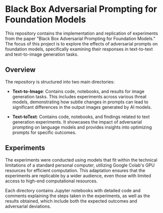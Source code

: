 # Black Box Adversarial Prompting for Foundation Models

This repository contains the implementation and replication of experiments from the paper "Black Box Adversarial Prompting for Foundation Models." The focus of this project is to explore the effects of adversarial prompts on foundation models, specifically examining their responses in text-to-text and text-to-image generation tasks.

## Overview

The repository is structured into two main directories:

- **Text-to-Image**: Contains code, notebooks, and results for image generation tasks. This includes experiments across various threat models, demonstrating how subtle changes in prompts can lead to significant differences in the output images generated by AI models.

- **Text-toText**: Contains code, notebooks, and findings related to text generation experiments. It showcases the impact of adversarial prompting on language models and provides insights into optimizing prompts for specific outcomes.

## Experiments

The experiments were conducted using models that fit within the technical limitations of a standard personal computer, utilizing Google Colab's GPU resources for efficient computation. This adaptation ensures that the experiments are replicable by a wider audience, even those with limited access to high-end computational resources.

Each directory contains Jupyter notebooks with detailed code and comments explaining the steps taken in the experiments, as well as the results obtained, which include both the expected outcomes and adversarial deviations.


